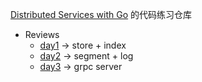 [Distributed Services with Go](https://pragprog.com/titles/tjgo/distributed-services-with-go/) 的代码练习仓库

- Reviews
    - [day1](doc/reviews/day1.md) -> store + index
    - [day2](doc/reviews/day2.md) -> segment + log
    - [day3](doc/reviews/day3.md) -> grpc server